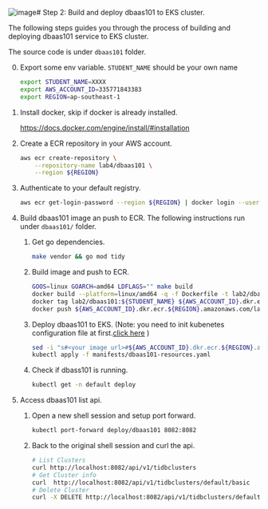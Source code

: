 ![image](https://github.com/vldbss-2023/lab2-build-an-app-with-tidbcloud-dataservice/assets/4160015/8ff165cc-5ac0-4e4e-ab3f-eb2cb1883069)# Step 2: Build and deploy dbaas101 to EKS cluster.

The following steps guides you through the process of building and deploying dbaas101 service to EKS cluster.

The source code is under `dbaas101` folder.
   
0. Export some env variable. `STUDENT_NAME` should be your own name
    ```bash
    export STUDENT_NAME=XXXX
    export AWS_ACCOUNT_ID=335771843383
    export REGION=ap-southeast-1
    ```

1. Install docker, skip if docker is already installed.

    https://docs.docker.com/engine/install/#installation

2. Create a ECR repository in your AWS account.
    ```bash
    aws ecr create-repository \
        --repository-name lab4/dbaas101 \
        --region ${REGION}
    ```

3. Authenticate to your default registry.

    ```bash
    aws ecr get-login-password --region ${REGION} | docker login --username AWS --password-stdin ${AWS_ACCOUNT_ID}.dkr.ecr.${REGION}.amazonaws.com
    ```

4. Build dbaas101 image an push to ECR. The following instructions run under `dbaas101/` folder.
    
    1. Get go dependencies.
        ```bash
        make vendor && go mod tidy
        ```
    
    2. Build image and push to ECR.
        ```bash
        GOOS=linux GOARCH=amd64 LDFLAGS="" make build
        docker build --platform=linux/amd64 -q -f Dockerfile -t lab2/dbaas101:${STUDENT_NAME} .
        docker tag lab2/dbaas101:${STUDENT_NAME} ${AWS_ACCOUNT_ID}.dkr.ecr.${REGION}.amazonaws.com/lab2/dbaas101:${STUDENT_NAME}
        docker push ${AWS_ACCOUNT_ID}.dkr.ecr.${REGION}.amazonaws.com/lab2/dbaas101:${STUDENT_NAME}
        ```

    3. Deploy dbaas101 to EKS. (Note: you need to init kubenetes configuration file at first.[click here](https://github.com/vldbss-2023/lab1-deploy-tidb-cluster-on-aws-eks/tree/main/1-create-an-eks-cluster#25-scoring-point-interact-with-the-newly-created-eks-cluster) )
        ```bash
        sed -i "s#<your image url>#${AWS_ACCOUNT_ID}.dkr.ecr.${REGION}.amazonaws.com/lab2/dbaas101:${STUDENT_NAME}#g" manifests/dbaas101-resources.yaml
        kubectl apply -f manifests/dbaas101-resources.yaml
        ```

    5. Check if dbass101 is running.
        ```bash
        kubectl get -n default deploy
        ```

5. Access dbaas101 list api.

    1. Open a new shell session and setup port forward.
        ```bash
        kubectl port-forward deploy/dbaas101 8082:8082
        ```

    2. Back to the original shell session and curl the api.
        ```bash
        # List Clusters
        curl http://localhost:8082/api/v1/tidbclusters
        # Get Cluster info
        curl  http://localhost:8082/api/v1/tidbclusters/default/basic
        # Delete Cluster
        curl -X DELETE http://localhost:8082/api/v1/tidbclusters/default/basic
        ```
